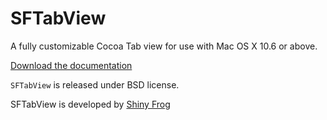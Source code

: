 # SFTabView
A fully customizable Cocoa Tab view for use with Mac OS X 10.6 or above.

[Download the documentation][1]

`SFTabView` is released under BSD license.

SFTabView is developed by [Shiny Frog][2]


[1]:http://github.com/shinyfrog/SFTabView/downloads
[2]:http://www.shinyfrog.net 
